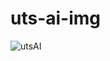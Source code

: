 # uts-ai-img
![utsAI](https://user-images.githubusercontent.com/74233582/99231961-df48f900-2823-11eb-8585-336a4bff2a2a.png)
